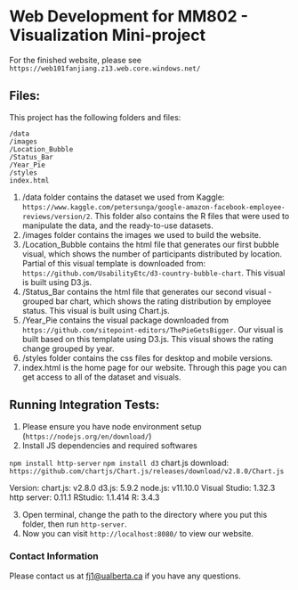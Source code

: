 # Web Development for MM802 - Visualization Mini-project

For the finished website, please see `https://web101fanjiang.z13.web.core.windows.net/`

## Files:
This project has the following folders and files:
```
/data
/images
/Location_Bubble
/Status_Bar
/Year_Pie
/styles
index.html
```
1. /data folder contains the dataset we used from Kaggle: `https://www.kaggle.com/petersunga/google-amazon-facebook-employee-reviews/version/2`. This folder also contains the R files that were used to manipulate the data, and the ready-to-use datasets.
2. /images folder contains the images we used to build the website.
3. /Location_Bubble contains the html file that generates our first bubble visual, which shows the number of participants distributed by location. Partial of this visual template is downloaded from: `https://github.com/UsabilityEtc/d3-country-bubble-chart`. This visual is built using D3.js.
4. /Status_Bar contains the html file that generates our second visual - grouped bar chart, which shows the rating distribution by employee status. This visual is built using Chart.js.
5. /Year_Pie contains the visual package downloaded from `https://github.com/sitepoint-editors/ThePieGetsBigger`. Our visual is built based on this template using D3.js. This visual shows the rating change grouped by year.
6. /styles folder contains the css files for desktop and mobile versions. 
7. index.html is the home page for our website. Through this page you can get access to all of the dataset and visuals.

## Running Integration Tests:
1. Please ensure you have node environment setup (`https://nodejs.org/en/download/`)
2. Install JS dependencies and required softwares

`npm install http-server`
`npm install d3`
chart.js download: `https://github.com/chartjs/Chart.js/releases/download/v2.8.0/Chart.js`

Version:
chart.js: v2.8.0
d3.js: 5.9.2
node.js: v11.10.0
Visual Studio: 1.32.3
http server: 0.11.1
RStudio: 1.1.414
R: 3.4.3

3. Open terminal, change the path to the directory where you put this folder, then run `http-server`. 
4. Now you can visit `http://localhost:8080/` to view our website. 
   
### Contact Information
Please contact us at fj1@ualberta.ca if you have any questions.
